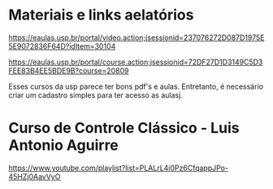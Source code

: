 # Materiais e links aelatórios
https://eaulas.usp.br/portal/video.action;jsessionid=237076272D087D1975E5E9072836F64D?idItem=30104

https://eaulas.usp.br/portal/course.action;jsessionid=72DF27D1D3149C5D3FEE83B4EE5BDE9B?course=20809

Esses cursos da usp parece ter bons pdf's e aulas. Entretanto, é necessário criar um cadastro simples para ter acesso as aulasj.


# Curso de Controle Clássico - Luis Antonio Aguirre
https://www.youtube.com/playlist?list=PLALrL4i0Pz6CfqappJPo-45HZj0AavVyO

